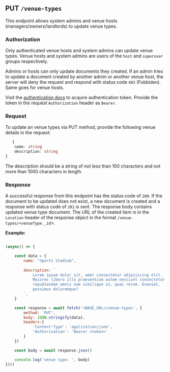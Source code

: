 ## PUT `/venue-types`

This endpoint allows system admins and venue hosts (managers/owners/landlords) to update venue types.

### Authorization
Only authenticated venue hosts and system admins can update venue types. Venue hosts and system admins are users of the `host` and `superuser` groups respectively. 

Admins or hosts can only update documents they created. If an admin tries to update a document created by another admin or another venue host, the server will deny the request and respond with status code `403` (Fobbiden). Same goes for venue hosts.

Visit the [authentication docs](../authentication/authentication.md) to acquire authentication token. Provide the token in the request `Authorization` header as `Bearer`.

### Request
To update an venue types via PUT method, provide the following venue details in the request:

```typescript
   {
    name: string
    description: string
}
```

The description should be a string of not less than 100 characters and not more than 1000 characters in length.


### Response

A successful response from this endpoint has the status code of `200`. If the document to be updated does not exist, a new document is created and a response with status code of `201` is sent. The response body contains updated venue type document. The URL of the created item is in the `Location` header of the response object in the format `/venue-types/<venueType._id`>.


**Example:**

```javascript

(async() => {

    const data = {
        name: "Sports Stadium",
        
        description: `
            Lorem ipsum dolor sit, amet consectetur adipisicing elit. 
            Maiores libero illo praesentium autem nesciunt consectetur 
            repudiandae omnis eum similique in, quas rerum. Eveniet, 
            possimus doloremque?
        `,
    }

    const response = await fetch('<BASE_URL>/venue-types', {
        method: 'PUT',
        body: JSON.stringify(data),
        headers:{
            'Content-Type': 'application/json',
            'Authorization': 'Bearer <token>'
        }
    })

    const body = await response.json()

    console.log('venue type: ', body)
})()
```